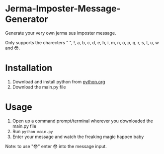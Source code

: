 # Jerma-Imposter-Message-Generator
Generate your very own jerma sus imposter message.

Only supports the charecters " ", !, a, b, c, d, e, h, i, m, n, o, p, q, r, s, t, u, w and 😳.

# Installation
1. Download and install python from [python.org](https://www.python.org/)
2. Download the main.py file

# Usage
1. Open up a command prompt/terminal wherever you downloaded the main.py file
2. Run ```python main.py```
3. Enter your message and watch the freaking magic happen baby

Note: to use "😳" enter :flushed: into the message input.
